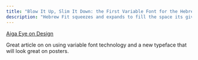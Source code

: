 ```yaml
---
title: "Blow It Up, Slim It Down: the First Variable Font for the Hebrew Language is Here"
description: "Hebrew Fit squeezes and expands to fill the space its given, all while giving off a groovy, ’70s supergraphics vibe."
---
```

[Aiga Eye on Design](https://eyeondesign.aiga.org/blow-it-up-slim-it-down-the-first-variable-font-for-the-hebrew-language-is-here/)

Great article on on using variable font technology and a new typeface that will look great on posters.



